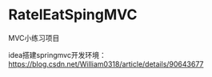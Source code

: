 # RatelEatSpingMVC
MVC小练习项目

idea搭建springmvc开发环境：https://blog.csdn.net/William0318/article/details/90643677
